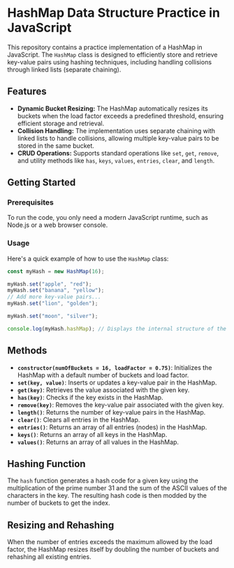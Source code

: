 # HashMap Data Structure Practice in JavaScript

This repository contains a practice implementation of a HashMap in JavaScript. The `HashMap` class is designed to efficiently store and retrieve key-value pairs using hashing techniques, including handling collisions through linked lists (separate chaining).

## Features

- **Dynamic Bucket Resizing:** The HashMap automatically resizes its buckets when the load factor exceeds a predefined threshold, ensuring efficient storage and retrieval.
- **Collision Handling:** The implementation uses separate chaining with linked lists to handle collisions, allowing multiple key-value pairs to be stored in the same bucket.
- **CRUD Operations:** Supports standard operations like `set`, `get`, `remove`, and utility methods like `has`, `keys`, `values`, `entries`, `clear`, and `length`.

## Getting Started

### Prerequisites

To run the code, you only need a modern JavaScript runtime, such as Node.js or a web browser console.

### Usage

Here's a quick example of how to use the `HashMap` class:

```javascript
const myHash = new HashMap(16);

myHash.set("apple", "red");
myHash.set("banana", "yellow");
// Add more key-value pairs...
myHash.set("lion", "golden");

myHash.set("moon", "silver");

console.log(myHash.hashMap); // Displays the internal structure of the HashMap
```

## Methods

- **`constructor(numOfBuckets = 16, loadFactor = 0.75)`**: Initializes the HashMap with a default number of buckets and load factor.
- **`set(key, value)`**: Inserts or updates a key-value pair in the HashMap.
- **`get(key)`**: Retrieves the value associated with the given key.
- **`has(key)`**: Checks if the key exists in the HashMap.
- **`remove(key)`**: Removes the key-value pair associated with the given key.
- **`length()`**: Returns the number of key-value pairs in the HashMap.
- **`clear()`**: Clears all entries in the HashMap.
- **`entries()`**: Returns an array of all entries (nodes) in the HashMap.
- **`keys()`**: Returns an array of all keys in the HashMap.
- **`values()`**: Returns an array of all values in the HashMap.

## Hashing Function

The `hash` function generates a hash code for a given key using the multiplication of the prime number 31 and the sum of the ASCII values of the characters in the key. The resulting hash code is then modded by the number of buckets to get the index.

## Resizing and Rehashing

When the number of entries exceeds the maximum allowed by the load factor, the HashMap resizes itself by doubling the number of buckets and rehashing all existing entries.

